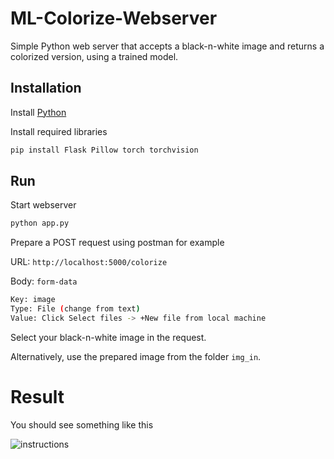 # ML-Colorize-Webserver

Simple Python web server that accepts a black-n-white image and returns a colorized version, using a trained model.

## Installation

Install [Python](https://www.python.org/downloads/)

Install required libraries

```bash
pip install Flask Pillow torch torchvision
```

## Run

Start webserver

```bash
python app.py
```

Prepare a POST request using postman for example

URL: `http://localhost:5000/colorize`

Body: `form-data`

```bash
Key: image
Type: File (change from text)
Value: Click Select files -> +New file from local machine
```

Select your black-n-white image in the request.

Alternatively, use the prepared image from the folder `img_in`.

# Result
You should see something like this

![instructions](https://github.com/user-attachments/assets/42658d2b-b43f-429b-9cfd-4375a36dbf16)
